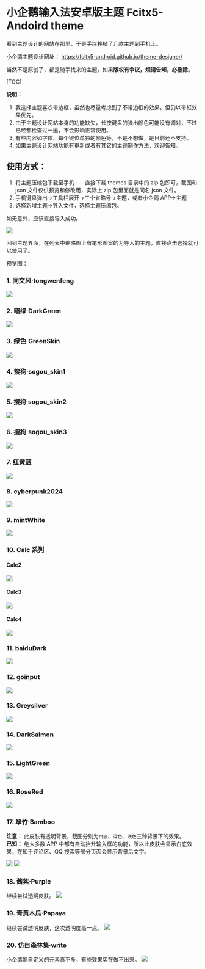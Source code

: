 # 小企鹅输入法安卓版主题 Fcitx5-Andoird theme

看到主题设计的网站在那里，于是手痒移植了几款主题到手机上。

小企鹅主题设计网址： https://fcitx5-android.github.io/theme-designer/

当然不是原创了，都是随手找来的主题，如果**版权有争议，烦请告知，必删除**。

[TOC]

**说明：**
1. 我选择主题喜欢带边框，虽然也尽量考虑到了不带边框的效果，但仍以带框效果优先。
2. 由于主题设计网站本身的功能缺失，长按键盘的弹出颜色可能没有调对，不过已经都检查过一遍，不会影响正常使用。
3. 有些内容如字体、每个键位单独的颜色等，不是不想做，是目前还不支持。
4. 如果主题设计网站功能有更新或者有其它的主题制作方法，欢迎告知。

## 使用方式：
1. 将主题压缩包下载至手机——直接下载 themes 目录中的 zip 包即可，截图和 json 文件仅供预览和修改用，实际上 zip 包里面就是同名 json 文件。
1. 手机键盘弹出→工具栏展开→三个省略号→主题，或者小企鹅 APP→主题
2. 选择新增主题→导入文件，选择主题压缩包。

如无意外，应该直接导入成功。

![](./screenshot/Usage.png)

回到主题界面，在列表中缩略图上有笔形图案的为导入的主题，直接点击选择就可以使用了。

预览图：
### 1. 同文风·tongwenfeng

![](./screenshot/tongwenfeng.png)

### 2. 暗绿·DarkGreen

![](./screenshot/DarkGreen.png)

### 3. 绿色·GreenSkin

![](./screenshot/GreenSkin.png)

### 4. 搜狗·sogou_skin1

![](./screenshot/sogou_skin1.png)


### 5. 搜狗·sogou_skin2

![](./screenshot/sogou_skin2.png)

### 6. 搜狗·sogou_skin3

![](./screenshot/sogou_skin3.png)

### 7. 红黄蓝

![](./screenshot/红黄蓝.png)

### 8. cyberpunk2024

![](./screenshot/cyberpunk2024.png)

### 9. mintWhite

![](./screenshot/mintWhite.png)

### 10. Calc 系列

#### Calc2

![](./screenshot/Calc2.png)

#### Calc3

![](./screenshot/Calc3.png)

#### Calc4

![](./screenshot/Calc4.png)

### 11. baiduDark

![](./screenshot/baiduDark.png)

### 12. goinput

![](./screenshot/GoInput.png)

### 13. Greysilver

![](./screenshot/GreySilver.png)

### 14. DarkSalmon

![](./screenshot/DarkSalmon.png)

### 15. LightGreen
![](./screenshot/LightGreen.png)

### 16. RoseRed
![](./screenshot/RoseRed.png)

### 17. 翠竹·Bamboo
 **注意：** 此皮肤有透明背景，截图分别为`白底`、`深色`、`浅色`三种背景下的效果。  
 **已知：** 绝大多数 APP 中都有自动抬升输入框的功能，所以此皮肤会显示白底效果，在知乎评论区、QQ 搜索等部分页面会显示背景后文字。

![](./screenshot/Bamboo.png)
![](./screenshot/Bamboo2.png)

### 18. 酱紫·Purple
继续尝试透明皮肤。
![](./screenshot/Purple.png)

### 19. 青黄木瓜·Papaya
继续尝试透明皮肤，这次透明度高一点。
![](./screenshot/Papaya.png)

### 20. 仿自森林集·write
小企鹅能自定义的元素真不多，有些效果实在做不出来。
![](./screenshot/森林集·write.png)
